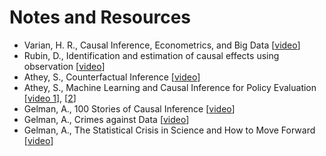 # Notes and Resources

- Varian, H. R., Causal Inference, Econometrics, and Big Data [[video](https://www.youtube.com/watch?v=8xa-hSlJFo0)]
- Rubin, D., Identification and estimation of causal effects using observation [[video](https://www.youtube.com/watch?v=AH7lvy45k2U)]
- Athey, S., Counterfactual Inference [[video](https://www.youtube.com/watch?v=yKs6msnw9m8)]
- Athey, S., Machine Learning and Causal Inference for Policy Evaluation [[video 1](https://www.youtube.com/watch?v=Yx6qXM_rfKQ)], [[2](https://www.youtube.com/watch?v=DixuYCsXFig)]
- Gelman, A., 100 Stories of Causal Inference [[video](https://www.youtube.com/watch?v=jnI5KI843Lk)]
- Gelman, A., Crimes against Data [[video](https://www.youtube.com/watch?v=fc1hkFC2c1E)]
- Gelman, A., The Statistical Crisis in Science and How to Move Forward [[video](https://www.youtube.com/watch?v=KS3yPw91iC0)]

